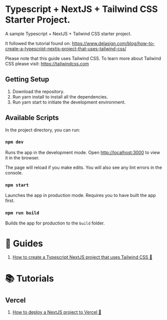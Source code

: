 # Typescript + NextJS + Tailwind CSS Starter Project.

A sample Typescript + NextJS + Tailwind CSS starter project.

It followed the tutorial found on: https://www.delasign.com/blog/how-to-create-a-typescript-nextjs-project-that-uses-tailwind-css/

Please note that this guide uses Tailwind CSS. To learn more about Tailwind CSS please visit: https://tailwindcss.com

## Getting Setup

1. Download the repository.
2. Run yarn install to install all the dependencies.
3. Run yarn start to initiate the development environment.

## Available Scripts

In the project directory, you can run:

### `npm dev`

Runs the app in the development mode.
Open [http://localhost:3000](http://localhost:3000) to view it in the browser.

The page will reload if you make edits.
You will also see any lint errors in the console.

### `npm start`

Launches the app in production mode. Requires you to have built the app first.

### `npm run build`

Builds the app for production to the `build` folder.

# 📰 Guides

1. <a href="https://www.delasign.com/blog/how-to-create-a-typescript-nextjs-project-that-uses-tailwind-css/?utm=nextjs-starter-project">How to create a Typescript NextJS project that uses Tailwind CSS 🔗</a>

# 📚 Tutorials

## Vercel

1. <a href="https://www.delasign.com/blog/how-to-deploy-a-nextjs-project-to-vercel/?utm=nextjs-starter-project">How to deploy a NextJS project to Vercel 🔗</a>